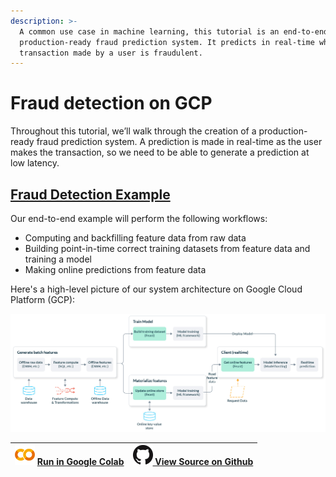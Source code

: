 ```yaml
---
description: >-
  A common use case in machine learning, this tutorial is an end-to-end,
  production-ready fraud prediction system. It predicts in real-time whether a
  transaction made by a user is fraudulent.
---
```


# Fraud detection on GCP

Throughout this tutorial, we’ll walk through the creation of a production-ready fraud prediction system. A prediction is made in real-time as the user makes the transaction, so we need to be able to generate a prediction at low latency.

## [Fraud Detection Example](https://github.com/feast-dev/feast-fraud-tutorial)

Our end-to-end example will perform the following workflows:

* Computing and backfilling feature data from raw data
* Building point-in-time correct training datasets from feature data and training a model
* Making online predictions from feature data

Here's a high-level picture of our system architecture on Google Cloud Platform \(GCP\):



![](../.gitbook/assets/data-systems-fraud-2x.jpg)

| ![](../.gitbook/assets/colab_logo_32px.png) [Run in Google Colab](https://colab.research.google.com/github/feast-dev/feast-fraud-tutorial/blob/master/notebooks/Fraud_Detection_Tutorial.ipynb) | ![](../.gitbook/assets/github-mark-32px.png)[ View Source on Github](https://github.com/feast-dev/feast-fraud-tutorial/blob/main/notebooks/Fraud_Detection_Tutorial.ipynb) |
| :--- | :--- |



